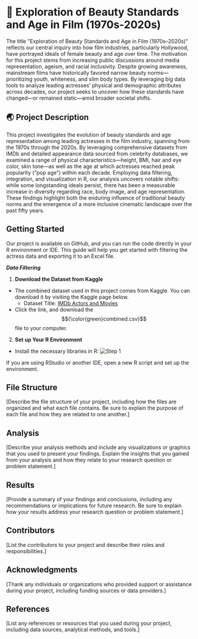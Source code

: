 # :movie_camera: Exploration of Beauty Standards and Age in Film (1970s-2020s)
The title "Exploration of Beauty Standards and Age in Film (1970s–2020s)" reflects our central inquiry into how film industries, particularly Hollywood, have portrayed ideals of female beauty and age over time. The motivation for this project stems from increasing public discussions around media representation, ageism, and racial inclusivity. Despite growing awareness, mainstream films have historically favored narrow beauty norms—prioritizing youth, whiteness, and slim body types. By leveraging big data tools to analyze leading actresses’ physical and demographic attributes across decades, our project seeks to uncover how these standards have changed—or remained static—amid broader societal shifts.

## :earth_asia: Project Description
This project investigates the evolution of beauty standards and age representation among leading actresses in the film industry, spanning from the 1970s through the 2020s. By leveraging comprehensive datasets from IMDb and detailed appearance data sourced from celebrity databases, we examined a range of physical characteristics—height, BMI, hair and eye color, skin tone—as well as the age at which actresses reached peak popularity (“pop age”) within each decade. Employing data filtering, integration, and visualization in R, our analysis uncovers notable shifts: while some longstanding ideals persist, there has been a measurable increase in diversity regarding race, body image, and age representation. These findings highlight both the enduring influence of traditional beauty norms and the emergence of a more inclusive cinematic landscape over the past fifty years.

## Getting Started

Our project is available on GitHub, and you can run the code directly in your R environment or IDE. This guide will help you get started with filtering the actress data and exporting it to an Excel file.

***Data Filtering***
1. **Download the Dataset from Kaggle**
- The combined dataset used in this project comes from Kaggle. You can download it by visiting the Kaggle page below.
     - Dataset Title: [IMDb Actors and Movies](https://www.kaggle.com/datasets/rishabjadhav/imdb-actors-and-movies/data?select=combined.csv)
- Click the link, and download the $${\color{green}combined.csv}$$ file to your computer.

2. **Set up Your R Environment**
- Install the necessary libraries in R:
  ![Step 1](https://github.com/user-attachments/assets/02eba314-08ff-4f7e-b06e-06687c27ffb7)


If you are using RStudio or another IDE, open a new R script and set up the environment.


## File Structure

[Describe the file structure of your project, including how the files are organized and what each file contains. Be sure to explain the purpose of each file and how they are related to one another.]

## Analysis

[Describe your analysis methods and include any visualizations or graphics that you used to present your findings. Explain the insights that you gained from your analysis and how they relate to your research question or problem statement.]

## Results

[Provide a summary of your findings and conclusions, including any recommendations or implications for future research. Be sure to explain how your results address your research question or problem statement.]

## Contributors

[List the contributors to your project and describe their roles and responsibilities.]

## Acknowledgments

[Thank any individuals or organizations who provided support or assistance during your project, including funding sources or data providers.]

## References

[List any references or resources that you used during your project, including data sources, analytical methods, and tools.]

